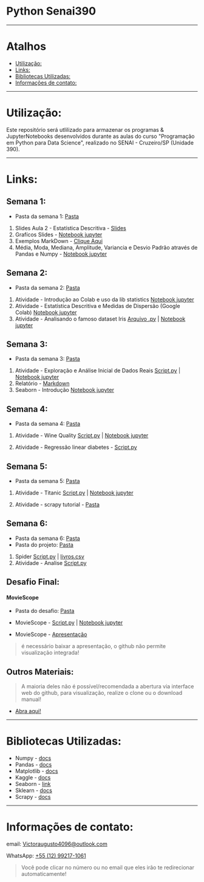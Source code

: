 # Python Senai390

---

# Atalhos

* [Utilização:](#utilização)
* [Links:](#links)
* [Bibliotecas Utilizadas:](#bibliotecas-utilizadas)
* [Informações de contato:](#informações-de-contato)

---

# Utilização:

Este repositório será utlilizado para armazenar os programas & JupyterNotebooks desenvolvidos durante as aulas do curso "Programação em Python para Data Science", realizado no SENAI - Cruzeiro/SP (Unidade 390).

---

# Links:

## Semana 1:
* Pasta da semana 1: [Pasta](Semana_1) 

1.  Slides Aula 2 - Estatística Descritiva - [Slides](https://docs.google.com/presentation/d/14-FsQyQh4LLyxBIWpeNex_Eb2zvmUr-TntqgJfVJKT0/edit?usp=sharing)
2. Grafícos Slides - [Notebook jupyter](Semana_1/Graficos_Slides.ipynb)
3. Exemplos MarkDown - [Clique Aqui](Semana_1/Markdown_Exemplos_(Aula_3).md)
4. Média, Moda, Mediana, Amplitude, Variancia e Desvio Padrão através de Pandas e Numpy - [Notebook jupyter](Semana_1/Aula_3.ipynb)

## Semana 2:
* Pasta da semana 2: [Pasta](Semana_2) 

1. Atividade - Introdução ao Colab e uso da lib statistics [Notebook jupyter](Semana_2/Atividade-Introdução_ao_Colab_e_uso_da_lib_statstics.ipynb)
2. Atividade - Estatística Descritiva e Medidas de Dispersão (Google Colab) [Notebook jupyter](Semana_2/Atividade-Estatística_Descritiva_e_Medidas_de_Dispersão.ipynb)
3. Atividade - Analisando o famoso dataset Iris [Arquivo .py](Semana_2/Atividade-Analisando_o_famoso_dataset_Iris.py) | [Notebook jupyter](Semana_2/Atividade-Analisando_o_famoso_dataset_Iris.ipynb)

## Semana 3:
* Pasta da semana 3: [Pasta](Semana_3)

1. Atividade - Exploração e Análise Inicial de Dados Reais [Script.py](Semana_3/Atividade-Exploração_e_Análise_Inicial_de_Dados_Reais.py) | [Notebook jupyter](Semana_3\Atividade-Exploração_e_Análise_Inicial_de_Dados_Reais.ipynb)
2. Relatório - [Markdown](Semana_3/Relatorio.md)
3. Seaborn - Introdução [Notebook jupyter](Semana_3\Seaborn_introducao.ipynb)

## Semana 4:
* Pasta da semana 4: [Pasta](Semana_4)

1. Atividade - Wine Quality [Script.py](Semana_4\atividade_wine\atividade_wine-quality.py) | [Notebook jupyter](Semana_4\atividade_wine\atividade_wine.ipynb)

2. Atividade - Regressão linear diabetes - [Script.py](Semana_4\atividade_diabetes\atividade_diabetes.py)

## Semana 5:
* Pasta da semana 5: [Pasta](Semana_5)

1. Atividade - Titanic [Script.py](Semana_5\atividade_titanic\atividade_titanic.py) | [Notebook jupyter](Semana_5\atividade_titanic\atividade_titanic.ipynb)

2. Atividade - scrapy tutorial  - [Pasta](Semana_5\atividade_scrapy)

## Semana 6:
* Pasta da semana 6: [Pasta](Semana_6)
* Pasta do projeto: [Pasta](Semana_6/livraria)
1. Spider [Script.py](Semana_6\livraria\livraria\spiders\catalogo_spider.py) | [livros.csv](Semana_6\livraria\livros.csv)
2. Atividade - Analise [Script.py](Semana_6\analise_scrap_livros.py)

## Desafio Final:

#### MovieScope

* Pasta do desafio: [Pasta](Desafio_Final)

* MovieScope - [Script.py](Desafio_Final\MovieScope\MovieScope.py) | [Notebook jupyter](Desafio_Final\MovieScope\MovieScope.ipynb)
* MovieScope - [Apresentação](Desafio_Final\MovieScope\MovieScope.py)
>  é necessário baixar a apresentação, o github não permite visualização integrada!

## Outros Materiais:
> A maioria deles não é possível/recomendada a abertura via interface web do github, para visualização, realize o clone ou o download manual!
* [Abra aqui!](Materiais)


---

# Bibliotecas Utilizadas:
* Numpy - [docs](https://numpy.org/doc/)
* Pandas - [docs](https://pandas.pydata.org/docs/)
* Matplotlib - [docs](https://matplotlib.org/stable/index.html)
* Kaggle - [docs](https://www.kaggle.com/docs/api)
* Seaborn - [link](https://seaborn.pydata.org)
* Sklearn - [docs](https://scikit-learn.org/0.21/documentation.html)
* Scrapy - [docs](https://docs.scrapy.org/en/latest/)
---

# Informações de contato:

email: [Victoraugusto4096@outlook.com](mailto:Victoraugusto4096@outlook.com)

WhatsApp: [+55 (12) 99217-1061](https://wa.me//5512992171061?text=Olá,%20venho%20através%20do%20github)

> Você pode clicar no número ou no email que eles irão te redirecionar automaticamente! 